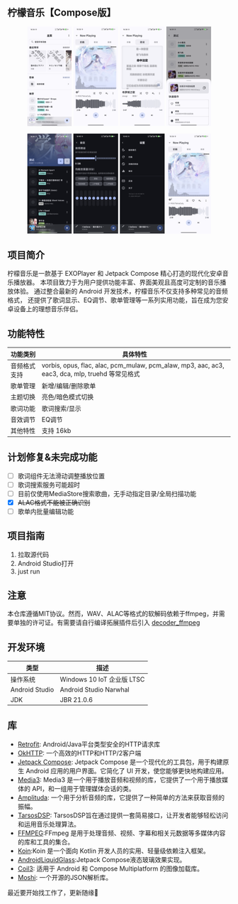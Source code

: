 ## 柠檬音乐【Compose版】

<p align="center">

<img src="/img/Screenshot_20251004_163459.png" width="20%"/>
<img src="/img/Screenshot_20251004_163651.png" width="20%"/>
<img src="/img/Screenshot_20251004_163810.png" width="20%"/>
<img src="/img/Screenshot_20251004_163917.png" width="20%"/>
</p>

<p align="center">
<img src="/img/Screenshot_20251004_164645.png" width="20%"/>
<img src="/img/Screenshot_20251004_164037.png" width="20%"/>
<img src="/img/Screenshot_20251004_164029.png" width="20%"/>
<img src="/img/Screenshot_20251004_163651.png" width="20%">
</p>

## 项目简介

柠檬音乐是一款基于 EXOPlayer 和 Jetpack Compose 精心打造的现代化安卓音乐播放器。
本项目致力于为用户提供功能丰富、界面美观且高度可定制的音乐播放体验。
通过整合最新的 Android 开发技术，柠檬音乐不仅支持多种常见的音频格式，
还提供了歌词显示、EQ调节、歌单管理等一系列实用功能，旨在成为您安卓设备上的理想音乐伴侣。

## 功能特性

| 功能类别     | 具体特性                                                                  |
|--------------|---------------------------------------------------------------------------|
| 音频格式支持 | vorbis, opus, flac, alac, pcm_mulaw, pcm_alaw, mp3, aac, ac3, eac3, dca, mlp, truehd 等常见格式 |
| 歌单管理     | 新增/编辑/删除歌单                                                        |
| 主题切换     | 亮色/暗色模式切换                                                         |
| 歌词功能     | 歌词搜索/显示                                                             |
| 音效调节     | EQ调节                                                                    |
| 其他特性     | 支持 16kb                |

## 计划修复&未完成功能

- [ ] 歌词组件无法滑动调整播放位置
- [ ] 歌词搜索服务可能超时
- [ ] 目前仅使用MediaStore搜索歌曲，无手动指定目录/全局扫描功能
- [x] ~~ALAC格式不能被正确识别~~
- [ ] 歌单内批量编辑功能

## 项目指南

1. 拉取源代码
2. Android Studio打开
3. just run

## 注意

本仓库遵循MIT协议。然而，WAV、ALAC等格式的软解码依赖于ffmpeg，并需要单独的许可证。有需要请自行编译拓展插件后引入
[decoder_ffmpeg](https://github.com/androidx/media/tree/release/libraries/decoder_ffmpeg)


## 开发环境


| 类型     | 描述 |
| ----------- | ----------- |
| 操作系统      | Windows 10 IoT 企业版 LTSC       |
| Android Studio   | Android Studio Narwhal | 2025.1.1 |
| JDK | JBR 21.0.6 | 

## 库

- [Retrofit](https://github.com/square/retrofit): Android/Java平台类型安全的HTTP请求库
- [OkHTTP](https://github.com/square/okhttp): 一个高效的HTTP和HTTP/2客户端
- [Jetpack Compose](https://developer.android.com/compose): Jetpack Compose 是一个现代化的工具包，用于构建原生
  Android 应用的用户界面。它简化了 UI 开发，使您能够更快地构建应用。
- [Media3](https://github.com/androidx/media): Media3 是一个用于播放音频和视频的库，它提供了一个用于播放媒体的
  API，和一组用于管理媒体会话的类。
- [Amplituda](https://github.com/lincollincol/Amplituda): 一个用于分析音频的库，它提供了一种简单的方法来获取音频的振幅。
- [TarsosDSP](https://github.com/paramsen/noise): TarsosDSP旨在通过提供一套简易接口，让开发者能够轻松访问和运用音乐处理算法。
- [FFMPEG](https://github.com/FFmpeg/FFmpeg):FFmpeg 是用于处理音频、视频、字幕和相关元数据等多媒体内容的库和工具的集合。
- [Koin](https://github.com/InsertKoinIO/koin):Koin 是一个面向 Kotlin 开发人员的实用、轻量级依赖注入框架。
- [AndroidLiquidGlass](https://github.com/Kyant0/AndroidLiquidGlass):Jetpack Compose液态玻璃效果实现。
- [Coil3](https://github.com/coil-kt/coil): 适用于 Android 和 Compose Multiplatform 的图像加载库。
- [Moshi](https://github.com/square/moshi): 一个开源的JSON解析库。

最近要开始找工作了，更新随缘🌈
